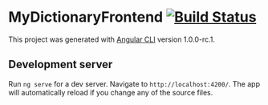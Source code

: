 # MyDictionaryFrontend [![Build Status](https://travis-ci.org/DePTIMsc2017/MyDictionary-frontend.svg?branch=master)](https://travis-ci.org/DePTIMsc2017/MyDictionary-frontend)

This project was generated with [Angular CLI](https://github.com/angular/angular-cli) version 1.0.0-rc.1.

## Development server
Run `ng serve` for a dev server. Navigate to `http://localhost:4200/`. The app will automatically reload if you change any of the source files.

